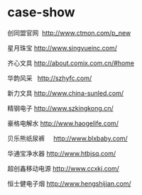 # case-show
创同盟官网  http://www.ctmon.com/p_new

星月珠宝    http://www.singyueinc.com/

齐心文具    http://about.comix.com.cn/#home

华韵风采   	http://szhyfc.com/

新力文具	  http://www.china-sunled.com/

精钢电子	  http://www.szkingkong.cn/

豪格电解水  http://www.haogelife.com/

贝乐熊纸尿裤     http://www.blxbaby.com/

华通宝净水器  http://www.htbjsq.com/

超创鑫移动电源  http://www.ccxkj.com/

恒士健电子烟  http://www.hengshijian.com/
